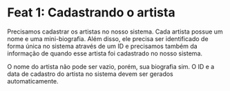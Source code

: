 # Feat 1: Cadastrando o artista

Precisamos cadastrar os artistas no nosso sistema. Cada artista possue um nome e uma mini-biografia. Além disso, ele precisa ser identificado de forma única no sistema através de um ID e precisamos também da informação de quando esse artista foi cadastrado no nosso sistema.

O nome do artista não pode ser vazio, porém, sua biografia sim. O ID e a data de cadastro do artista no sistema devem ser gerados automaticamente.
